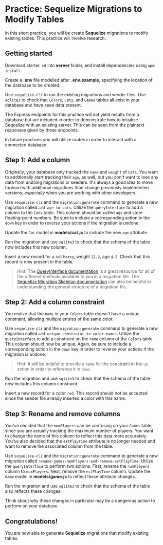 # Practice: Sequelize Migrations to Modify Tables

In this short practice, you will be create **Sequelize** migrations to modify 
existing tables. This practice will involve research.

## Getting started

Download starter. `cd` into __server__ folder, and install dependencies using
`npm install`.

Create a __.env__ file modelled after __.env.example__, specifying the location 
of the database to be created.

Use `sequelize-cli` to run the existing migrations and seeder files. Use 
`sqlite3` to check that `Colors`, `Cats`, and `Games` tables all exist in your 
database and have seed data present.

The Express endpoints for this practice will not yield results from a database 
but are included in order to demonstrate how to initialize Sequelize with an 
existing server. This can be seen from the plaintext responses given by these 
endpoints.

In future practices you will utilize routes in order to interact with a 
connected database.


## Step 1: Add a column

Originally, your database only tracked the `name` and `weight` of `Cats`. You 
want to additionally start tracking their `age`, as well, but you don't want to 
lose any data from undoing migrations or seeders. It's always a good idea to 
move forward with additional migrations than change previously implemented 
versions, *especially* when you are working with other developers.

Use `sequelize-cli` and the `migration:generate` command to generate a new 
migration called `add-age-to-cats`. Utilize the `queryInterface` to add a column 
to the `Cats` table. This column should be called `age` and store floating-point 
numbers. Be sure to include a corresponding action in the `down` key in order to 
reverse your actions if the migration is undone.

Update the `Cat` model in __models/cat.js__ to include the new `age` attribute.

Run the migration and use `sqlite3` to check that the schema of the table now 
includes this new column.

Insert a new record for a cat `Marcy`, weight `12.2`, age `4.5`. Check that this 
record is now present in the table.

> Hint: The [QueryInterface documentation][queryInterface] is a great resource 
> for all of the different methods available to you in a migration file. 
> The [Sequelize Migration Skeleton documentation][migration-skeleton] can also 
> be helpful in understanding the general structure of a migration file.


## Step 2: Add a column constraint

You realize that the `name` in your `Colors` table doesn't have a unique 
constraint, allowing multiple entries of the same color.

Use `sequelize-cli` and the `migration:generate` command to generate a new 
migration called `add-unique-constraint-to-color-names`. Utilize the 
`queryInterface` to add a constraint on the `name` column of the `Colors` table. 
This column should now be unique. Again, be sure to include a corresponding 
action in the `down` key in order to reverse your actions if the migration is 
undone.

> Hint: It will be helpful to provide a `name` for the constraint in the `up` 
> action in order to reference it in `down`.

Run the migration and use `sqlite3` to check that the schema of the table now 
includes this column constraint.

Insert a new record for a color `red`. This record should not be accepted since 
the seeder file already inserted a color with this name.


## Step 3: Rename and remove columns

You've decided that the `numPlayers` can be confusing on your `Games` table, 
since you are actually tracking the maximum number of players. You want to 
change the name of this column to reflect this data more accurately. You've also 
decided that the `estPlayTime` attribute is no longer needed and want to remove 
the associated column from the table.

Use `sequelize-cli` and the `migration:generate` command to generate a new 
migration called `rename-games-numPlayers-and-remove-estPlayTime`. Utilize the 
`queryInterface` to perform two actions. First, rename the `numPlayers` column 
to `maxPlayers`. Next, remove the `estPlayTime` column. Update the `Game` model 
in __models/game.js__ to reflect these attribute changes.

Run the migration and use `sqlite3` to check that the schema of the table also 
reflects these changes.

Think about why these changes in particular may be a dangerous action to perform 
on your database.


## Congratulations!

You are now able to generate **Sequelize** migrations that modify existing 
tables.


[queryInterface]: https://sequelize.org/master/class/lib/dialects/abstract/query-interface.js~QueryInterface.html
[migration-skeleton]: https://sequelize.org/master/manual/migrations.html#migration-skeleton